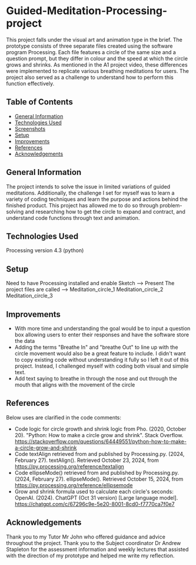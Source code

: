 # Guided-Meditation-Processing-project
This project falls under the visual art and animation type in the brief. The prototype consists of three separate files created using the software program Processing. Each file features a circle of the same size and a question prompt, but they differ in colour and the speed at which the circle grows and shrinks. As mentioned in the A1 project video, these differences were implemented to replicate various breathing meditations for users. The project also served as a challenge to understand how to perform this function effectively.

## Table of Contents
* [General Information](#general-information)
* [Technologies Used](#technologies-used)
* [Screenshots](#screenshots)
* [Setup](#setup)
* [Improvements](#improvements)
* [References](#references)
* [Acknowledgements](#acknowledgements)



## General Information
The project intends to solve the issue in limited variations of guided meditations. 
Additionally, the challenge I set for myself was to learn a variety of coding techniques and learn the purpose and actions behind the finished product. This project has allowed me to do so  through problem-solving and researching how to get the circle to expand and contract, and understand code functions through text and animation.

## Technologies Used 
Processing version 4.3 (python)

## Setup
Need to have Processing installed and enable Sketch --> Present 
The project files are called --> Meditation_circle_1   Meditation_circle_2 Meditation_circle_3

## Improvements 
- With more time and understanding the goal would be to input a question box allowing users to enter their responses and have the software store the data
- Adding the terms "Breathe In" and "breathe Out" to line up with the circle movement would also be a great feature to include. I didn't want to copy existing code without understanding it fully so I left it out of this project. Instead, I challenged myself with coding both visual and simple text.
- Add text saying to breathe in through the nose and out through the mouth that aligns with the movement of the circle 

## References 
Below uses are clarified in the code comments: 
- Code logic for circle growth and shrink logic from Pho. (2020, October 20). "Python: How to make a circle grow and shrink". Stack Overflow. https://stackoverflow.com/questions/64449551/python-how-to-make-a-circle-grow-and-shrink
- Code textAlign retrieved from and published by Processing.py. (2024, February 27). textAlign(). Retrieved October 23, 2024, from https://py.processing.org/reference/textalign
- Code ellipseMode() retrieved from and published by Processing.py. (2024, February 27). ellipseMode(). Retrieved October 15, 2024, from https://py.processing.org/reference/ellipsemode
- Grow and shrink formula used to calculate each circle's seconds: OpenAI. (2024). ChatGPT (Oct 31 version) [Large language model]. https://chatgpt.com/c/67296c9e-5e20-8001-8cd0-f7770ca7f0e7


## Acknowledgements 
Thank you to my Tutor Mr John who offered guidance and advice throughout the project. Thank you to the Subject coordinator Dr Andrew Stapleton for the assessment information and weekly lectures that assisted with the direction of my prototype and helped me write my reflection. 
